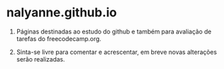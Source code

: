 # nalyanne.github.io

1. Páginas destinadas ao estudo do github e também para avaliação de tarefas do freecodecamp.org.

2. Sinta-se livre para comentar e acrescentar, em breve novas alterações serão realizadas.
